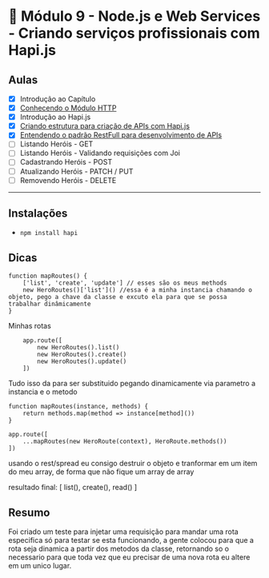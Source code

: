 # 🤯 Módulo 9 - Node.js e Web Services - Criando serviços profissionais com Hapi.js

## Aulas

- [x] Introdução ao Capítulo
- [x] [Conhecendo o Módulo HTTP](./modulo-http)
- [x] Introdução ao Hapi.js
- [x] [Criando estrutura para criação de APIs com Hapi.js](./api-com-hapi)
- [x] [Entendendo o padrão RestFull para desenvolvimento de APIs](./padrao-restfull)
- [ ] Listando Heróis - GET
- [ ] Listando Heróis - Validando requisições com Joi
- [ ] Cadastrando Heróis - POST
- [ ] Atualizando Heróis - PATCH / PUT
- [ ] Removendo Heróis - DELETE

***

## Instalações

- `npm install hapi` 


## Dicas

```
function mapRoutes() {
    ['list', 'create', 'update'] // esses são os meus methods
    new HeroRoutes()['list']() //essa é a minha instancia chamando o objeto, pego a chave da classe e excuto ela para que se possa trabalhar dinâmicamente
}
```

Minhas rotas

```
    app.route([
        new HeroRoutes().list()
        new HeroRoutes().create()
        new HeroRoutes().update()
    ])
```

Tudo isso da para ser substituido pegando dinamicamente via parametro a instancia e o metodo

```
function mapRoutes(instance, methods) {
    return methods.map(method => instance[method]())
}
```

```
app.route([
    ...mapRoutes(new HeroRoute(context), HeroRoute.methods())
])
```

usando o rest/spread eu consigo destruir o objeto e tranformar em um item do meu array, de forma que não fique um array de array

resultado final: [ list(), create(), read() ]

## Resumo

Foi criado um teste para injetar uma requisição para mandar uma rota especifica só para testar se esta funcionando, a gente colocou para que a rota seja dinamica a partir dos metodos da classe, retornando so o necessario para que toda vez que eu precisar de uma nova rota eu altere em um unico lugar.